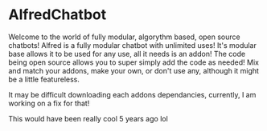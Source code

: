 # AlfredChatbot


Welcome to the world of fully modular, algorythm based, open source chatbots! 
Alfred is a fully modular chatbot with unlimited uses! It's modular base allows it to be used for any use, all it needs is an addon! 
The code being open source allows you to super simply add the code as needed! 
Mix and match your addons, make your own, or don't use any, although it might be a little featureless. 

It may be difficult downloading each addons dependancies, currently, I am working on a fix for that! 

This would have been really cool 5 years ago lol
